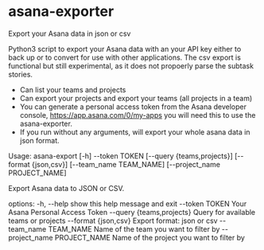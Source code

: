# asana-exporter
Export your Asana data in json or csv

Python3 script to export your Asana data with an your API key either to back up or to convert for use with other applications.  The csv export is functional but still experimental, as it does not propoerly parse the subtask stories.  

* Can list your teams and projects
* Can export your projects and export your teams (all projects in a team)
* You can generate a personal access token from the Asana developer console, https://app.asana.com/0/my-apps you will need this to use the asana-exporter.
* If you run without any arguments, will export your whole asana data in json format.

Usage: asana-export [-h] --token TOKEN [--query {teams,projects}] [--format {json,csv}] [--team_name TEAM_NAME] [--project_name PROJECT_NAME]

Export Asana data to JSON or CSV.

options:
  -h, --help            show this help message and exit
  --token TOKEN         Your Asana Personal Access Token
  --query {teams,projects}
                        Query for available teams or projects
  --format {json,csv}   Export format: json or csv
  --team_name TEAM_NAME
                        Name of the team you want to filter by
  --project_name PROJECT_NAME
                        Name of the project you want to filter by

